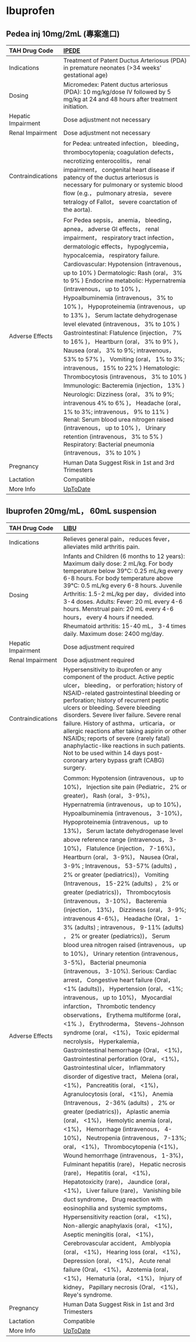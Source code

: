 # Ibuprofen

## Pedea inj 10mg/2mL (專案進口)

| TAH Drug Code      | [IPEDE](https://www.tahsda.org.tw/drugs/hissearch.php?drug_code=IPEDE)                                                                                                                                                                                                                                                                                                                                                                                                                                                                                                                                                                                                                                                                                                                                                                                                                                                                                                                                                                                                                                                              |
|:-------------------|:------------------------------------------------------------------------------------------------------------------------------------------------------------------------------------------------------------------------------------------------------------------------------------------------------------------------------------------------------------------------------------------------------------------------------------------------------------------------------------------------------------------------------------------------------------------------------------------------------------------------------------------------------------------------------------------------------------------------------------------------------------------------------------------------------------------------------------------------------------------------------------------------------------------------------------------------------------------------------------------------------------------------------------------------------------------------------------------------------------------------------------|
| Indications        | Treatment of Patent Ductus Arteriosus (PDA) in premature neonates (>34 weeks' gestational age)                                                                                                                                                                                                                                                                                                                                                                                                                                                                                                                                                                                                                                                                                                                                                                                                                                                                                                                                                                                                                                      |
| Dosing             | Micromedex: Patent ductus arteriosus (PDA): 10 mg/kg/dose IV followed by 5 mg/kg at 24 and 48 hours after treatment initiation.                                                                                                                                                                                                                                                                                                                                                                                                                                                                                                                                                                                                                                                                                                                                                                                                                                                                                                                                                                                                     |
| Hepatic Impairment | Dose adjustment not necessary                                                                                                                                                                                                                                                                                                                                                                                                                                                                                                                                                                                                                                                                                                                                                                                                                                                                                                                                                                                                                                                                                                       |
| Renal Impairment   | Dose adjustment not necessary                                                                                                                                                                                                                                                                                                                                                                                                                                                                                                                                                                                                                                                                                                                                                                                                                                                                                                                                                                                                                                                                                                       |
| Contraindications  | for Pedea: untreated infection， bleeding， thrombocytopenia; coagulation defects， necrotizing enterocolitis， renal impairment， congenital heart disease if patency of the ductus arteriosus is necessary for pulmonary or systemic blood flow (e.g.， pulmonary atresia， severe tetralogy of Fallot， severe coarctation of the aorta).                                                                                                                                                                                                                                                                                                                                                                                                                                                                                                                                                                                                                                                                                                                                                                                        |
| Adverse Effects    | For Pedea sepsis， anemia， bleeding， apnea， adverse GI effects， renal impairment， respiratory tract infection， dermatologic effects， hypoglycemia， hypocalcemia， respiratory failure. Cardiovascular: Hypotension (intravenous， up to 10% ) Dermatologic: Rash (oral， 3% to 9% ) Endocrine metabolic: Hypernatremia (intravenous， up to 10% )， Hypoalbuminemia (intravenous， 3% to 10% )， Hypoproteinemia (intravenous， up to 13% )， Serum lactate dehydrogenase level elevated (intravenous， 3% to 10% ) Gastrointestinal: Flatulence (injection， 7% to 16% )， Heartburn (oral， 3% to 9% )， Nausea (oral， 3% to 9%; intravenous， 53% to 57% )， Vomiting (oral， 1% to 3%; intravenous， 15% to 22% ) Hematologic: Thrombocytosis (intravenous， 3% to 10% ) Immunologic: Bacteremia (injection， 13% ) Neurologic: Dizziness (oral， 3% to 9%; intravenous 4% to 6% )， Headache (oral， 1% to 3%; intravenous， 9% to 11% ) Renal: Serum blood urea nitrogen raised (intravenous， up to 10% )， Urinary retention (intravenous， 3% to 5% ) Respiratory: Bacterial pneumonia (intravenous， 3% to 10% ) |
| Pregnancy          | Human Data Suggest Risk in 1st and 3rd Trimesters                                                                                                                                                                                                                                                                                                                                                                                                                                                                                                                                                                                                                                                                                                                                                                                                                                                                                                                                                                                                                                                                                   |
| Lactation          | Compatible                                                                                                                                                                                                                                                                                                                                                                                                                                                                                                                                                                                                                                                                                                                                                                                                                                                                                                                                                                                                                                                                                                                          |
| More Info          | [UpToDate](https://www.uptodate.com/contents/ibuprofen-drug-information)                                                                                                                                                                                                                                                                                                                                                                                                                                                                                                                                                                                                                                                                                                                                                                                                                                                                                                                                                                                                                                                            |

## Ibuprofen 20mg/mL， 60mL suspension

| TAH Drug Code      | [LIBU](https://www.tahsda.org.tw/drugs/hissearch.php?drug_code=LIBU)                                                                                                                                                                                                                                                                                                                                                                                                                                                                                                                                                                                                                                                                                                                                                                                                                                                                                                                                                                                                                                                                                                                                                                                                                                                                                                                                                                                                                                                                                                                                                                                                                                                                                                                                                                                                                                                                                                                                                                                                                                                                                                                                                                                                                                                                                                                                                                         |
|:-------------------|:---------------------------------------------------------------------------------------------------------------------------------------------------------------------------------------------------------------------------------------------------------------------------------------------------------------------------------------------------------------------------------------------------------------------------------------------------------------------------------------------------------------------------------------------------------------------------------------------------------------------------------------------------------------------------------------------------------------------------------------------------------------------------------------------------------------------------------------------------------------------------------------------------------------------------------------------------------------------------------------------------------------------------------------------------------------------------------------------------------------------------------------------------------------------------------------------------------------------------------------------------------------------------------------------------------------------------------------------------------------------------------------------------------------------------------------------------------------------------------------------------------------------------------------------------------------------------------------------------------------------------------------------------------------------------------------------------------------------------------------------------------------------------------------------------------------------------------------------------------------------------------------------------------------------------------------------------------------------------------------------------------------------------------------------------------------------------------------------------------------------------------------------------------------------------------------------------------------------------------------------------------------------------------------------------------------------------------------------------------------------------------------------------------------------------------------------|
| Indications        | Relieves general pain， reduces fever， alleviates mild arthritis pain.                                                                                                                                                                                                                                                                                                                                                                                                                                                                                                                                                                                                                                                                                                                                                                                                                                                                                                                                                                                                                                                                                                                                                                                                                                                                                                                                                                                                                                                                                                                                                                                                                                                                                                                                                                                                                                                                                                                                                                                                                                                                                                                                                                                                                                                                                                                                                                      |
| Dosing             | Infants and Children (6 months to 12 years): Maximum daily dose: 2 mL/kg. For body temperature below 39°C: 0.25 mL/kg every 6-8 hours. For body temperature above 39°C: 0.5 mL/kg every 6-8 hours. Juvenile Arthritis: 1.5-2 mL/kg per day， divided into 3-4 doses. Adults: Fever: 20 mL every 4-6 hours. Menstrual pain: 20 mL every 4-6 hours， every 4 hours if needed. Rheumatoid arthritis: 15-40 mL， 3-4 times daily. Maximum dose: 2400 mg/day.                                                                                                                                                                                                                                                                                                                                                                                                                                                                                                                                                                                                                                                                                                                                                                                                                                                                                                                                                                                                                                                                                                                                                                                                                                                                                                                                                                                                                                                                                                                                                                                                                                                                                                                                                                                                                                                                                                                                                                                     |
| Hepatic Impairment | Dose adjustment required                                                                                                                                                                                                                                                                                                                                                                                                                                                                                                                                                                                                                                                                                                                                                                                                                                                                                                                                                                                                                                                                                                                                                                                                                                                                                                                                                                                                                                                                                                                                                                                                                                                                                                                                                                                                                                                                                                                                                                                                                                                                                                                                                                                                                                                                                                                                                                                                                     |
| Renal Impairment   | Dose adjustment required                                                                                                                                                                                                                                                                                                                                                                                                                                                                                                                                                                                                                                                                                                                                                                                                                                                                                                                                                                                                                                                                                                                                                                                                                                                                                                                                                                                                                                                                                                                                                                                                                                                                                                                                                                                                                                                                                                                                                                                                                                                                                                                                                                                                                                                                                                                                                                                                                     |
| Contraindications  | Hypersensitivity to ibuprofen or any component of the product. Active peptic ulcer， bleeding， or perforation; history of NSAID-related gastrointestinal bleeding or perforation; history of recurrent peptic ulcers or bleeding. Severe bleeding disorders. Severe liver failure. Severe renal failure. History of asthma， urticaria， or allergic reactions after taking aspirin or other NSAIDs; reports of severe (rarely fatal) anaphylactic-like reactions in such patients. Not to be used within 14 days post-coronary artery bypass graft (CABG) surgery.                                                                                                                                                                                                                                                                                                                                                                                                                                                                                                                                                                                                                                                                                                                                                                                                                                                                                                                                                                                                                                                                                                                                                                                                                                                                                                                                                                                                                                                                                                                                                                                                                                                                                                                                                                                                                                                                         |
| Adverse Effects    | Common: Hypotension (intravenous， up to 10%)， Injection site pain (Pediatric， 2% or greater)， Rash (oral， 3-9%)， Hypernatremia (intravenous， up to 10%)， Hypoalbuminemia (intravenous， 3-10%)， Hypoproteinemia (intravenous， up to 13%)， Serum lactate dehydrogenase level above reference range (intravenous， 3-10%)， Flatulence (injection， 7-16%)， Heartburn (oral， 3-9%)， Nausea (Oral， 3-9% ; Intravenous， 53-57% (adults) ， 2% or greater (pediatrics))， Vomiting (Intravenous， 15-22% (adults) ， 2% or greater (pediatrics))， Thrombocytosis (intravenous， 3-10%)， Bacteremia (injection， 13%)， Dizziness (oral， 3-9%; intravenous 4-6%)， Headache (Oral， 1-3% (adults) ; intravenous， 9-11% (adults) ， 2% or greater (pediatrics))， Serum blood urea nitrogen raised (intravenous， up to 10%)， Urinary retention (intravenous， 3-5%)， Bacterial pneumonia (intravenous， 3-10%). Serious: Cardiac arrest， Congestive heart failure (Oral， <1% (adults))， Hypertension (oral， <1%; intravenous， up to 10%)， Myocardial infarction， Thrombotic tendency observations， Erythema multiforme (oral， <1% .)， Erythroderma， Stevens-Johnson syndrome (oral， <1%)， Toxic epidermal necrolysis， Hyperkalemia， Gastrointestinal hemorrhage (Oral， <1%)， Gastrointestinal perforation (Oral， <1%)， Gastrointestinal ulcer， Inflammatory disorder of digestive tract， Melena (oral， <1%)， Pancreatitis (oral， <1%)， Agranulocytosis (oral， <1%)， Anemia (Intravenous， 2-36% (adults) ， 2% or greater (pediatrics))， Aplastic anemia (oral， <1%)， Hemolytic anemia (oral， <1%)， Hemorrhage (intravenous， 4-10%)， Neutropenia (intravenous， 7-13%; oral， <1%)， Thrombocytopenia (<1%)， Wound hemorrhage (intravenous， 1-3%)， Fulminant hepatitis (rare)， Hepatic necrosis (rare)， Hepatitis (oral， <1%)， Hepatotoxicity (rare)， Jaundice (oral， <1%)， Liver failure (rare)， Vanishing bile duct syndrome， Drug reaction with eosinophilia and systemic symptoms， Hypersensitivity reaction (oral， <1%)， Non-allergic anaphylaxis (oral， <1%)， Aseptic meningitis (oral， <1%)， Cerebrovascular accident， Amblyopia (oral， <1%)， Hearing loss (oral， <1%)， Depression (oral， <1%)， Acute renal failure (Oral， <1%)， Azotemia (oral， <1%)， Hematuria (oral， <1%)， Injury of kidney， Papillary necrosis (Oral， <1%)， Reye's syndrome. |
| Pregnancy          | Human Data Suggest Risk in 1st and 3rd Trimesters                                                                                                                                                                                                                                                                                                                                                                                                                                                                                                                                                                                                                                                                                                                                                                                                                                                                                                                                                                                                                                                                                                                                                                                                                                                                                                                                                                                                                                                                                                                                                                                                                                                                                                                                                                                                                                                                                                                                                                                                                                                                                                                                                                                                                                                                                                                                                                                            |
| Lactation          | Compatible                                                                                                                                                                                                                                                                                                                                                                                                                                                                                                                                                                                                                                                                                                                                                                                                                                                                                                                                                                                                                                                                                                                                                                                                                                                                                                                                                                                                                                                                                                                                                                                                                                                                                                                                                                                                                                                                                                                                                                                                                                                                                                                                                                                                                                                                                                                                                                                                                                   |
| More Info          | [UpToDate](https://www.uptodate.com/contents/ibuprofen-drug-information)                                                                                                                                                                                                                                                                                                                                                                                                                                                                                                                                                                                                                                                                                                                                                                                                                                                                                                                                                                                                                                                                                                                                                                                                                                                                                                                                                                                                                                                                                                                                                                                                                                                                                                                                                                                                                                                                                                                                                                                                                                                                                                                                                                                                                                                                                                                                                                     |

